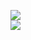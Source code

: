 [![](https://img.shields.io/badge/Made%20With-Github%20Spray-lightgrey.svg?style=for-the-badge&logo=github)](https://github.com/Annihil/github-spray#8606)  
[![](https://i.imgur.com/2DrTn0Z.gif)](https://github.com/Annihil/github-spray)